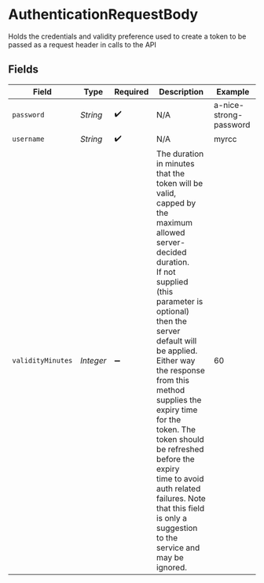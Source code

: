 # AuthenticationRequestBody

Holds the credentials and validity preference used to 
create a token to be passed as a request header in calls
to the API



## Fields

| Field                                                                                                                                                                                                                                                                                                                                                                                                                                                      | Type                                                                                                                                                                                                                                                                                                                                                                                                                                                       | Required                                                                                                                                                                                                                                                                                                                                                                                                                                                   | Description                                                                                                                                                                                                                                                                                                                                                                                                                                                | Example                                                                                                                                                                                                                                                                                                                                                                                                                                                    |
| ---------------------------------------------------------------------------------------------------------------------------------------------------------------------------------------------------------------------------------------------------------------------------------------------------------------------------------------------------------------------------------------------------------------------------------------------------------- | ---------------------------------------------------------------------------------------------------------------------------------------------------------------------------------------------------------------------------------------------------------------------------------------------------------------------------------------------------------------------------------------------------------------------------------------------------------- | ---------------------------------------------------------------------------------------------------------------------------------------------------------------------------------------------------------------------------------------------------------------------------------------------------------------------------------------------------------------------------------------------------------------------------------------------------------- | ---------------------------------------------------------------------------------------------------------------------------------------------------------------------------------------------------------------------------------------------------------------------------------------------------------------------------------------------------------------------------------------------------------------------------------------------------------- | ---------------------------------------------------------------------------------------------------------------------------------------------------------------------------------------------------------------------------------------------------------------------------------------------------------------------------------------------------------------------------------------------------------------------------------------------------------- |
| `password`                                                                                                                                                                                                                                                                                                                                                                                                                                                 | *String*                                                                                                                                                                                                                                                                                                                                                                                                                                                   | :heavy_check_mark:                                                                                                                                                                                                                                                                                                                                                                                                                                         | N/A                                                                                                                                                                                                                                                                                                                                                                                                                                                        | a-nice-strong-password                                                                                                                                                                                                                                                                                                                                                                                                                                     |
| `username`                                                                                                                                                                                                                                                                                                                                                                                                                                                 | *String*                                                                                                                                                                                                                                                                                                                                                                                                                                                   | :heavy_check_mark:                                                                                                                                                                                                                                                                                                                                                                                                                                         | N/A                                                                                                                                                                                                                                                                                                                                                                                                                                                        | myrcc                                                                                                                                                                                                                                                                                                                                                                                                                                                      |
| `validityMinutes`                                                                                                                                                                                                                                                                                                                                                                                                                                          | *Integer*                                                                                                                                                                                                                                                                                                                                                                                                                                                  | :heavy_minus_sign:                                                                                                                                                                                                                                                                                                                                                                                                                                         | The duration in minutes that the token will be valid, <br/>capped by the maximum allowed server-decided duration.  <br/>If not supplied (this parameter is optional) then the<br/>server default will be applied. Either way the response<br/>from this method supplies the expiry time for the<br/>token. The token should be refreshed before the expiry <br/>time to avoid auth related failures. Note that this field<br/>is only a suggestion to the service and may be ignored.<br/> | 60                                                                                                                                                                                                                                                                                                                                                                                                                                                         |